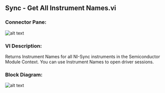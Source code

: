 ## **Sync - Get All Instrument Names.vi**
### Connector Pane:
![alt text](/Instrument%20Control/Sync/Pin%20Map/Sync%20-%20Get%20All%20Instrument%20Names.vic.png "Sync - Get All Instrument Names.vi connector pane")

### VI Description:
Returns Instrument Names for all NI-Sync instruments in the Semiconductor Module Context. You can use Instrument Names to open driver sessions.

### Block Diagram:
![alt text](/Instrument%20Control/Sync/Pin%20Map/Sync%20-%20Get%20All%20Instrument%20Names.vid.png "Sync - Get All Instrument Names.vi block diagram")
